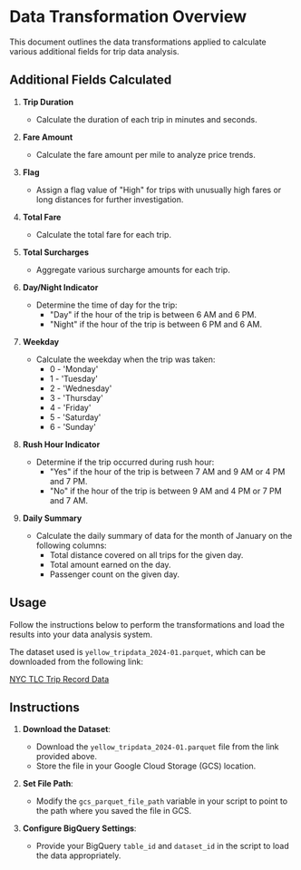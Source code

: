 # Data Transformation Overview

This document outlines the data transformations applied to calculate various additional fields for trip data analysis.

## Additional Fields Calculated

1. **Trip Duration**
   - Calculate the duration of each trip in minutes and seconds.

2. **Fare Amount**
   - Calculate the fare amount per mile to analyze price trends.

3. **Flag**
   - Assign a flag value of "High" for trips with unusually high fares or long distances for further investigation.

4. **Total Fare**
   - Calculate the total fare for each trip.

5. **Total Surcharges**
   - Aggregate various surcharge amounts for each trip.

6. **Day/Night Indicator**
   - Determine the time of day for the trip:
     - "Day" if the hour of the trip is between 6 AM and 6 PM.
     - "Night" if the hour of the trip is between 6 PM and 6 AM.

7. **Weekday**
   - Calculate the weekday when the trip was taken:
     - 0 - 'Monday'
     - 1 - 'Tuesday'
     - 2 - 'Wednesday'
     - 3 - 'Thursday'
     - 4 - 'Friday'
     - 5 - 'Saturday'
     - 6 - 'Sunday'

8. **Rush Hour Indicator**
   - Determine if the trip occurred during rush hour:
     - "Yes" if the hour of the trip is between 7 AM and 9 AM or 4 PM and 7 PM.
     - "No" if the hour of the trip is between 9 AM and 4 PM or 7 PM and 7 AM.

9. **Daily Summary**
   - Calculate the daily summary of data for the month of January on the following columns:
     - Total distance covered on all trips for the given day.
     - Total amount earned on the day.
     - Passenger count on the given day.

## Usage

Follow the instructions below to perform the transformations and load the results into your data analysis system.

The dataset used is `yellow_tripdata_2024-01.parquet`, which can be downloaded from the following link:

[NYC TLC Trip Record Data](https://www.nyc.gov/site/tlc/about/tlc-trip-record-data.page)

## Instructions

1. **Download the Dataset**: 
   - Download the `yellow_tripdata_2024-01.parquet` file from the link provided above.
   - Store the file in your Google Cloud Storage (GCS) location.

2. **Set File Path**:
   - Modify the `gcs_parquet_file_path` variable in your script to point to the path where you saved the file in GCS.

3. **Configure BigQuery Settings**:
   - Provide your BigQuery `table_id` and `dataset_id` in the script to load the data appropriately.
